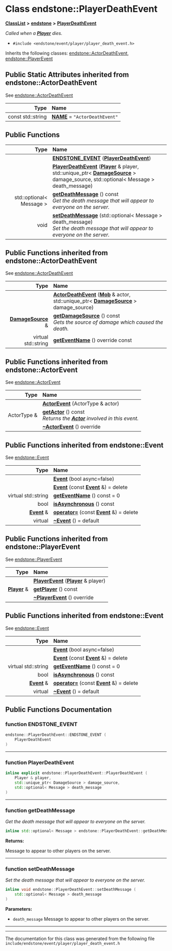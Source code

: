 

# Class endstone::PlayerDeathEvent



[**ClassList**](annotated.md) **>** [**endstone**](namespaceendstone.md) **>** [**PlayerDeathEvent**](classendstone_1_1PlayerDeathEvent.md)



_Called when a_ [_**Player**_](classendstone_1_1Player.md) _dies._

* `#include <endstone/event/player/player_death_event.h>`



Inherits the following classes: [endstone::ActorDeathEvent](classendstone_1_1ActorDeathEvent.md),  [endstone::PlayerEvent](classendstone_1_1PlayerEvent.md)




















































## Public Static Attributes inherited from endstone::ActorDeathEvent

See [endstone::ActorDeathEvent](classendstone_1_1ActorDeathEvent.md)

| Type | Name |
| ---: | :--- |
|  const std::string | [**NAME**](classendstone_1_1ActorDeathEvent.md#variable-name)   = `"ActorDeathEvent"`<br> |


















































































## Public Functions

| Type | Name |
| ---: | :--- |
|   | [**ENDSTONE\_EVENT**](#function-endstone_event) ([**PlayerDeathEvent**](classendstone_1_1PlayerDeathEvent.md)) <br> |
|   | [**PlayerDeathEvent**](#function-playerdeathevent) ([**Player**](classendstone_1_1Player.md) & player, std::unique\_ptr&lt; [**DamageSource**](classendstone_1_1DamageSource.md) &gt; damage\_source, std::optional&lt; Message &gt; death\_message) <br> |
|  std::optional&lt; Message &gt; | [**getDeathMessage**](#function-getdeathmessage) () const<br>_Get the death message that will appear to everyone on the server._  |
|  void | [**setDeathMessage**](#function-setdeathmessage) (std::optional&lt; Message &gt; death\_message) <br>_Set the death message that will appear to everyone on the server._  |


## Public Functions inherited from endstone::ActorDeathEvent

See [endstone::ActorDeathEvent](classendstone_1_1ActorDeathEvent.md)

| Type | Name |
| ---: | :--- |
|   | [**ActorDeathEvent**](classendstone_1_1ActorDeathEvent.md#function-actordeathevent) ([**Mob**](classendstone_1_1Mob.md) & actor, std::unique\_ptr&lt; [**DamageSource**](classendstone_1_1DamageSource.md) &gt; damage\_source) <br> |
|  [**DamageSource**](classendstone_1_1DamageSource.md) & | [**getDamageSource**](classendstone_1_1ActorDeathEvent.md#function-getdamagesource) () const<br>_Gets the source of damage which caused the death._  |
| virtual std::string | [**getEventName**](classendstone_1_1ActorDeathEvent.md#function-geteventname) () override const<br> |


## Public Functions inherited from endstone::ActorEvent

See [endstone::ActorEvent](classendstone_1_1ActorEvent.md)

| Type | Name |
| ---: | :--- |
|   | [**ActorEvent**](classendstone_1_1ActorEvent.md#function-actorevent) (ActorType & actor) <br> |
|  ActorType & | [**getActor**](classendstone_1_1ActorEvent.md#function-getactor) () const<br>_Returns the_ [_**Actor**_](classendstone_1_1Actor.md) _involved in this event._ |
|   | [**~ActorEvent**](classendstone_1_1ActorEvent.md#function-actorevent) () override<br> |


## Public Functions inherited from endstone::Event

See [endstone::Event](classendstone_1_1Event.md)

| Type | Name |
| ---: | :--- |
|   | [**Event**](classendstone_1_1Event.md#function-event-12) (bool async=false) <br> |
|   | [**Event**](classendstone_1_1Event.md#function-event-22) (const [**Event**](classendstone_1_1Event.md) &) = delete<br> |
| virtual std::string | [**getEventName**](classendstone_1_1Event.md#function-geteventname) () const = 0<br> |
|  bool | [**isAsynchronous**](classendstone_1_1Event.md#function-isasynchronous) () const<br> |
|  [**Event**](classendstone_1_1Event.md) & | [**operator=**](classendstone_1_1Event.md#function-operator) (const [**Event**](classendstone_1_1Event.md) &) = delete<br> |
| virtual  | [**~Event**](classendstone_1_1Event.md#function-event) () = default<br> |


## Public Functions inherited from endstone::PlayerEvent

See [endstone::PlayerEvent](classendstone_1_1PlayerEvent.md)

| Type | Name |
| ---: | :--- |
|   | [**PlayerEvent**](classendstone_1_1PlayerEvent.md#function-playerevent) ([**Player**](classendstone_1_1Player.md) & player) <br> |
|  [**Player**](classendstone_1_1Player.md) & | [**getPlayer**](classendstone_1_1PlayerEvent.md#function-getplayer) () const<br> |
|   | [**~PlayerEvent**](classendstone_1_1PlayerEvent.md#function-playerevent) () override<br> |


## Public Functions inherited from endstone::Event

See [endstone::Event](classendstone_1_1Event.md)

| Type | Name |
| ---: | :--- |
|   | [**Event**](classendstone_1_1Event.md#function-event-12) (bool async=false) <br> |
|   | [**Event**](classendstone_1_1Event.md#function-event-22) (const [**Event**](classendstone_1_1Event.md) &) = delete<br> |
| virtual std::string | [**getEventName**](classendstone_1_1Event.md#function-geteventname) () const = 0<br> |
|  bool | [**isAsynchronous**](classendstone_1_1Event.md#function-isasynchronous) () const<br> |
|  [**Event**](classendstone_1_1Event.md) & | [**operator=**](classendstone_1_1Event.md#function-operator) (const [**Event**](classendstone_1_1Event.md) &) = delete<br> |
| virtual  | [**~Event**](classendstone_1_1Event.md#function-event) () = default<br> |






























































































































































## Public Functions Documentation




### function ENDSTONE\_EVENT 

```C++
endstone::PlayerDeathEvent::ENDSTONE_EVENT (
    PlayerDeathEvent
) 
```




<hr>



### function PlayerDeathEvent 

```C++
inline explicit endstone::PlayerDeathEvent::PlayerDeathEvent (
    Player & player,
    std::unique_ptr< DamageSource > damage_source,
    std::optional< Message > death_message
) 
```




<hr>



### function getDeathMessage 

_Get the death message that will appear to everyone on the server._ 
```C++
inline std::optional< Message > endstone::PlayerDeathEvent::getDeathMessage () const
```





**Returns:**

Message to appear to other players on the server. 





        

<hr>



### function setDeathMessage 

_Set the death message that will appear to everyone on the server._ 
```C++
inline void endstone::PlayerDeathEvent::setDeathMessage (
    std::optional< Message > death_message
) 
```





**Parameters:**


* `death_message` Message to appear to other players on the server. 




        

<hr>

------------------------------
The documentation for this class was generated from the following file `include/endstone/event/player/player_death_event.h`

